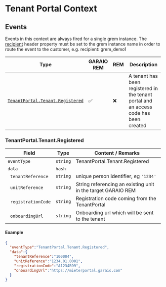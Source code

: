 # Tenant Portal Context
## Events

Events in this context are always fired for a single grem instance. The [recipient](/header_properties.md/#AdditionalHeaderProperties) header property must be set to the grem instance name in order to route the event to the customer, e.g. recipient: grem_demo1

Type | GARAIO REM | REM | Description
---|---|---|---
[`TenantPortal.Tenant.Registered`](#tenantportaltenantregistered) | :white_check_mark: | :x: | A tenant has been registered in the tenant portal and an access code has been created


### TenantPortal.Tenant.Registered

Field | Type | Content / Remarks
---|---|---
`eventType` | `string` | TenantPortal.Tenant.Registered
`data` | `hash` |
&nbsp;&nbsp;`tenantReference` | `string` | unique person identifier, eg `'1234'` |
&nbsp;&nbsp;`unitReference` | `string` | String referencing an existing unit in the target GARAIO REM |
&nbsp;&nbsp;`registrationCode` | `string` | Registration code coming from the TenantPortal |
&nbsp;&nbsp;`onboardingUrl` | `string` | Onboarding url which will be sent to the tenant |

#### Example

```json
{
  "eventType":"TenantPortal.Tenant.Registered",
  "data":{
    "tenantReference":"100004",
    "unitReference":"1234.01.0001",
    "registrationCode":"A1234B99",
    "onboardingUrl":"https://mieterportal.garaio.com"
  }
}
```
